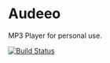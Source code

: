 # Audeeo
MP3 Player for personal use.

[![Build Status](https://travis-ci.org/geowittejr/Audeeo.svg?branch=master)](https://travis-ci.org/geowittejr/Audeeo)
